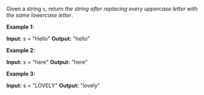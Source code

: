 Given a string  `s`, return  _the string after replacing every uppercase letter with the same lowercase letter_.

**Example 1:**

**Input:** s = "Hello"
**Output:** "hello"

**Example 2:**

**Input:** s = "here"
**Output:** "here"

**Example 3:**

**Input:** s = "LOVELY"
**Output:** "lovely"
